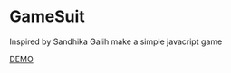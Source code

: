 # GameSuit

Inspired by Sandhika Galih make a simple javacript game

<a href="https://nicogulo.github.io/gameSuit/">DEMO</a>
